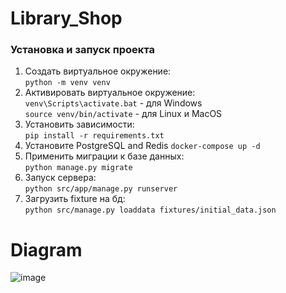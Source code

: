 # Library_Shop

### Установка и запуск проекта
1. Создать виртуальное окружение:\
```python -m venv venv```
2. Активировать виртуальное окружение:\
```venv\Scripts\activate.bat``` - для Windows \
```source venv/bin/activate``` - для Linux и MacOS
3. Установить зависимости:\
```pip install -r requirements.txt```
4. Установите PostgreSQL and Redis
```docker-compose up -d ```
5. Применить миграции к базе данных:\
```python manage.py migrate```
6. Запуск сервера:\
```python src/app/manage.py runserver```
7. Загрузить fixture на бд:\
```python src/manage.py loaddata fixtures/initial_data.json ```

# Diagram
![image](https://github.com/Juan-Camilo-Suarez/Library_Shop/assets/71409094/7db36adb-9aa4-4573-8e34-d71ecc8398a8)
